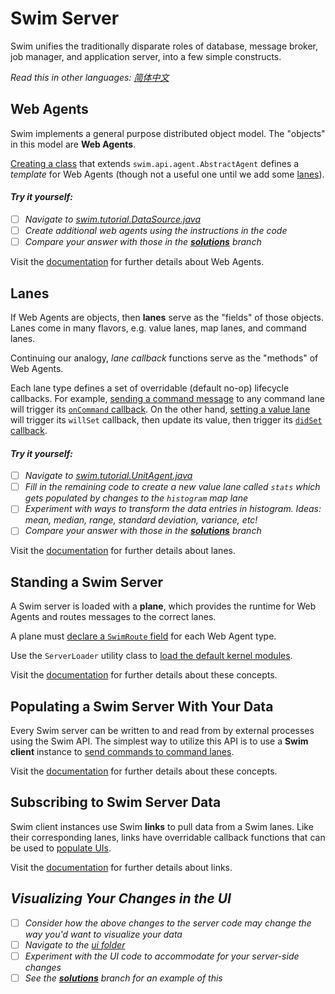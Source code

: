 # Swim Server

Swim unifies the traditionally disparate roles of database, message broker, job manager, and application server, into a few simple constructs.

*Read this in other languages: [简体中文](README.zh-cn.md)*

## Web Agents

Swim implements a general purpose distributed object model. The "objects" in this model are **Web Agents**.

[Creating a class](http://github.com/swimos/tutorial/tree/master/server/src/main/java/swim/tutorial/UnitAgent.java#L13) that extends `swim.api.agent.AbstractAgent` defines a *template* for Web Agents (though not a useful one until we add some [lanes](#lanes)).

#### *Try it yourself:* 
- [ ] *Navigate to [swim.tutorial.DataSource.java](https://github.com/swimos/tutorial/blob/master/server/src/main/java/swim/tutorial/DataSource.java)*
- [ ] *Create additional web agents using the instructions in the code*
- [ ] *Compare your answer with those in the [**solutions**](https://github.com/swimos/tutorial/tree/solutions) branch*

Visit the [documentation](https://developer.swim.ai/concepts/agents/) for further details about Web Agents.

## Lanes

If Web Agents are objects, then **lanes** serve as the "fields" of those objects. Lanes come in many flavors, e.g. value lanes, map lanes, and command lanes.

Continuing our analogy, *lane callback* functions serve as the "methods" of Web Agents.

Each lane type defines a set of overridable (default no-op) lifecycle callbacks. For example, [sending a command message](#sending-data-do-swim) to any command lane will trigger its [`onCommand` callback](http://github.com/swimos/tutorial/tree/master/server/src/main/java/swim/tutorial/UnitAgent.java#L51-L54). On the other hand, [setting a value lane](http://github.com/swimos/tutorial/tree/master/server/src/main/java/swim/tutorial/UnitAgent.java#L53) will trigger its `willSet` callback, then update its value, then trigger its [`didSet` callback](http://github.com/swimos/tutorial/tree/master/server/src/main/java/swim/tutorial/UnitAgent.java#L40-L47).

#### *Try it yourself:* 
- [ ] *Navigate to [swim.tutorial.UnitAgent.java](https://github.com/swimos/tutorial/blob/master/server/src/main/java/swim/tutorial/UnitAgent.java)*
- [ ] *Fill in the remaining code to create a new value lane called `stats` which gets populated by changes to the `histogram` map lane*
- [ ] *Experiment with ways to transform the data entries in histogram. Ideas: mean, median, range, standard deviation, variance, etc!*
- [ ] *Compare your answer with those in the [**solutions**](https://github.com/swimos/tutorial/tree/solutions) branch*

Visit the [documentation](https://developer.swim.ai/concepts/lanes/) for further details about lanes.

## Standing a Swim Server

A Swim server is loaded with a **plane**, which provides the runtime for Web Agents and routes messages to the correct lanes.

A plane must [declare a `SwimRoute` field](http://github.com/swimos/tutorial/tree/master/server/src/main/java/swim/tutorial/TutorialPlane.java#L13-L14) for each Web Agent type.

Use the `ServerLoader` utility class to [load the default kernel modules](http://github.com/swimos/tutorial/tree/master/server/src/main/java/swim/tutorial/TutorialPlane.java#L17).

Visit the [documentation](https://developer.swim.ai/concepts) for further details about these concepts.

## Populating a Swim Server With Your Data

Every Swim server can be written to and read from by external processes using the Swim API. The simplest way to utilize this API is to use a **Swim client** instance to [send commands to command lanes](http://github.com/swimos/tutorial/blob/master/server/src/main/java/swim/tutorial/DataSource.java#L42).

Visit the [documentation](https://developer.swim.ai/concepts) for further details about these concepts.

## Subscribing to Swim Server Data

Swim client instances use Swim **links** to pull data from a Swim lanes. Like their corresponding lanes, links have overridable callback functions that can be used to [populate UIs](http://github.com/swimos/tutorial/tree/master/ui/index.html#L116-L141).

Visit the [documentation](https://developer.swim.ai/concepts/links/) for further details about links.

## *Visualizing Your Changes in the UI*

- [ ] *Consider how the above changes to the server code may change the way you'd want to visualize your data*
- [ ] *Navigate to the [ui folder](https://github.com/swimos/tutorial/tree/master/ui)*
- [ ] *Experiment with the UI code to accommodate for your server-side changes*
- [ ] *See the [**solutions**](https://github.com/swimos/tutorial/tree/solutions) branch for an example of this*
